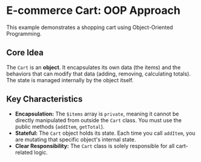 # E-commerce Cart: OOP Approach

This example demonstrates a shopping cart using Object-Oriented Programming.

## Core Idea

The `Cart` is an **object**. It encapsulates its own data (the items) and the behaviors that can modify that data (adding, removing, calculating totals). The state is managed internally by the object itself.

## Key Characteristics

*   **Encapsulation:** The `$items` array is `private`, meaning it cannot be directly manipulated from outside the `Cart` class. You must use the public methods (`addItem`, `getTotal`).
*   **Stateful:** The `Cart` object holds its state. Each time you call `addItem`, you are mutating that specific object's internal state.
*   **Clear Responsibility:** The `Cart` class is solely responsible for all cart-related logic.
